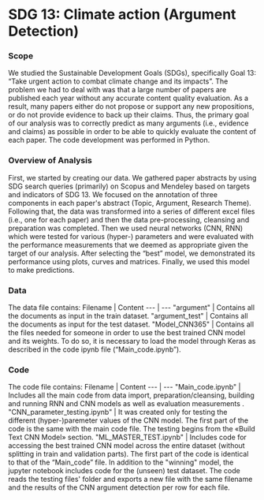 # SDG 13: Climate action (Argument Detection)

### Scope
We studied the Sustainable Development Goals (SDGs), specifically Goal 13: “Take urgent action to combat climate change and its impacts”. The problem we had to deal with was that a large number of papers are published each year without any accurate content quality evaluation. As a result, many papers either do not propose or support any new propositions, or do not provide evidence to back up their claims. Thus, the primary goal of our analysis was to correctly predict as many arguments (i.e., evidence and claims) as possible in order to be able to quickly evaluate the content of each paper. The code development was performed in Python.

### Overview of Analysis
First, we started by creating our data. We gathered paper abstracts by using SDG search queries (primarily) on Scopus and Mendeley based on targets and indicators of SDG 13. We focused on the annotation of three components in each paper's abstract (Topic, Argument, Research Theme).
Following that, the data was transformed into a series of different excel files (i.e., one for each paper) and then the data pre-processing, cleansing and preparation was completed. Then we used neural networks (CNN, RNN) which were tested for various (hyper-) parameters and were evaluated with the performance measurements that we deemed as appropriate given the target of our analysis. After selecting the “best” model, we demonstrated its performance using plots, curves and matrices. Finally, we used this model to make predictions.

### Data
The data file contains: 
Filename | Content
--- | ---
"argument"  | Contains all the documents as input in the train dataset.
"argument_test" | Contains all the documents as input for the test dataset.
"Model_CNN365" | Contains all the files needed for someone in order to use the best trained CNN model and its weights. To do so, it is necessary to load the model through Keras as described in the code ipynb file (“Main_code.ipynb”). 

### Code
The code file contains:
Filename | Content
--- | ---
"Main_code.ipynb" | Includes all the main code from data import, preparation/cleansing, building and running RNN and CNN models as well as evaluation measurements .
"CNN_parameter_testing.ipynb" | It was created only for testing the different (hyper-)paremeter values of the CNN model. The first part of the code is the same with the main code file. The testing begins from the «Build Text CNN Model» section.
"ML_MASTER_TEST.ipynb" | Includes code for accessing the best trained CNN model across the entire dataset (without splitting in train and validation parts). The first part of the code is identical to that of the “Main_code” file. In addition to the "winning" model, the jupyter notebook includes code for the (unseen) test dataset. The code reads the testing files' folder and exports a new file with the same filename and the results of the CNN argument detection per row for each file.
